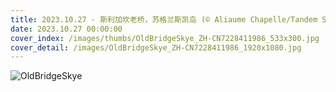 ```yaml
---
title: 2023.10.27 - 斯利加坎老桥，苏格兰斯凯岛 (© Aliaume Chapelle/Tandem Stills + Motion)
date: 2023.10.27 00:00:00
cover_index: /images/thumbs/OldBridgeSkye_ZH-CN7228411986_533x300.jpg
cover_detail: /images/OldBridgeSkye_ZH-CN7228411986_1920x1080.jpg
---
```


![OldBridgeSkye](/images/OldBridgeSkye_ZH-CN7228411986_1920x1080.jpg)
